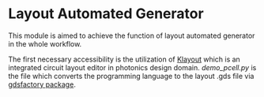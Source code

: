 # Layout Automated Generator
This module is aimed to achieve the function of layout automated generator in the whole workflow.

The first necessary accessibility is the utilization of [Klayout](https://www.klayout.de/) which is an integrated circuit layout editor in photonics design domain.
*demo_pcell.py* is the file which converts the programming language to the layout .gds file via [gdsfactory package](https://gdsfactory.github.io/gdsfactory/).
